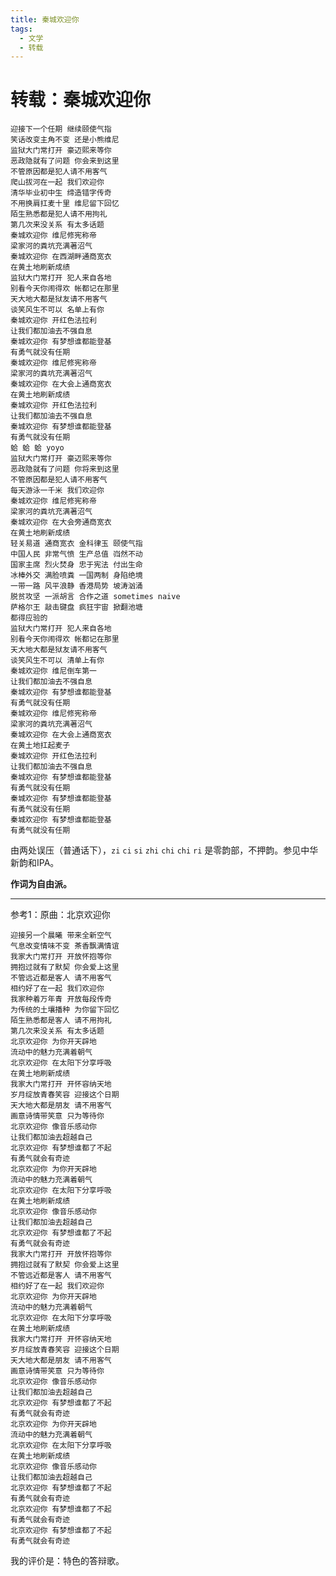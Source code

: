 ```yaml
---
title: 秦城欢迎你
tags:
  - 文学
  - 转载
---
```

# 转载：秦城欢迎你

<script setup>
import MidiPlayer from './MidiPlayer.vue';
</script>

<MidiPlayer MidiUrl="/midis/秦城欢迎你.mid" SongTitle="秦城欢迎你.mid" key="秦城欢迎你" />


```text
迎接下一个任期 继续颐使气指
笑话改变主角不变 还是小熊维尼
监狱大门常打开 豪迈熙来等你
恶政隐就有了问题 你会来到这里
不管原因都是犯人请不用客气
爬山拔河在一起 我们欢迎你
清华毕业初中生 缔造错字传奇
不用换肩扛麦十里 维尼留下回忆
陌生熟悉都是犯人请不用拘礼
第几次来没关系 有太多话题
秦城欢迎你 维尼修宪称帝
梁家河的粪坑充满著沼气
秦城欢迎你 在西湖畔通商宽衣
在黄土地刷新成绩
监狱大门常打开 犯人来自各地
别看今天你闹得欢 帐都记在那里
天大地大都是狱友请不用客气
谈笑风生不可以 名单上有你
秦城欢迎你 开红色法拉利
让我们都加油去不强自息
秦城欢迎你 有梦想谁都能登基
有勇气就没有任期
秦城欢迎你 维尼修宪称帝
梁家河的粪坑充满著沼气
秦城欢迎你 在大会上通商宽衣
在黄土地刷新成绩
秦城欢迎你 开红色法拉利
让我们都加油去不强自息
秦城欢迎你 有梦想谁都能登基
有勇气就没有任期
蛤 蛤 蛤 yoyo
监狱大门常打开 豪迈熙来等你
恶政隐就有了问题 你将来到这里
不管原因都是犯人请不用客气
每天游泳一千米 我们欢迎你
秦城欢迎你 维尼修宪称帝
梁家河的粪坑充满著沼气
秦城欢迎你 在大会旁通商宽衣
在黄土地刷新成绩
轻关易道 通商宽衣 金科律玉 颐使气指
中国人民 非常气愤 生产总值 岿然不动
国家主席 烈火焚身 忠于宪法 付出生命
冰棒外交 满脸喷粪 一国两制 身陷绝境
一带一路 风平浪静 香港局势 坡涛汹涌
脱贫攻坚 一派胡言 合作之道 sometimes naive
萨格尔王 敲击键盘 疯狂宇宙 掀翻池塘
都得应验的
监狱大门常打开 犯人来自各地
别看今天你闹得欢 帐都记在那里
天大地大都是狱友请不用客气
谈笑风生不可以 清单上有你
秦城欢迎你 维尼倒车第一
让我们都加油去不强自息
秦城欢迎你 有梦想谁都能登基
有勇气就没有任期
秦城欢迎你 维尼修宪称帝
梁家河的粪坑充满著沼气
秦城欢迎你 在大会上通商宽衣
在黄土地扛起麦子
秦城欢迎你 开红色法拉利
让我们都加油去不强自息
秦城欢迎你 有梦想谁都能登基
有勇气就没有任期
秦城欢迎你 有梦想谁都能登基
有勇气就没有任期
秦城欢迎你 有梦想谁都能登基
有勇气就没有任期
```

由两处误压（普通话下），`zi` `ci` `si` `zhi` `chi` `chi` `ri` 是零韵部，不押韵。参见中华新韵和IPA。

**作词为自由派。**

---

参考1：原曲：北京欢迎你

```text
迎接另一个晨曦 带来全新空气
气息改变情味不变 茶香飘满情谊
我家大门常打开 开放怀抱等你
拥抱过就有了默契 你会爱上这里
不管远近都是客人 请不用客气
相约好了在一起 我们欢迎你
我家种着万年青 开放每段传奇
为传统的土壤播种 为你留下回忆
陌生熟悉都是客人 请不用拘礼
第几次来没关系 有太多话题
北京欢迎你 为你开天辟地
流动中的魅力充满着朝气
北京欢迎你 在太阳下分享呼吸
在黄土地刷新成绩
我家大门常打开 开怀容纳天地
岁月绽放青春笑容 迎接这个日期
天大地大都是朋友 请不用客气
画意诗情带笑意 只为等待你
北京欢迎你 像音乐感动你
让我们都加油去超越自己
北京欢迎你 有梦想谁都了不起
有勇气就会有奇迹
北京欢迎你 为你开天辟地
流动中的魅力充满着朝气
北京欢迎你 在太阳下分享呼吸
在黄土地刷新成绩
北京欢迎你 像音乐感动你
让我们都加油去超越自己
北京欢迎你 有梦想谁都了不起
有勇气就会有奇迹
我家大门常打开 开放怀抱等你
拥抱过就有了默契 你会爱上这里
不管远近都是客人 请不用客气
相约好了在一起 我们欢迎你
北京欢迎你 为你开天辟地
流动中的魅力充满着朝气
北京欢迎你 在太阳下分享呼吸
在黄土地刷新成绩
我家大门常打开 开怀容纳天地
岁月绽放青春笑容 迎接这个日期
天大地大都是朋友 请不用客气
画意诗情带笑意 只为等待你
北京欢迎你 像音乐感动你
让我们都加油去超越自己
北京欢迎你 有梦想谁都了不起
有勇气就会有奇迹
北京欢迎你 为你开天辟地
流动中的魅力充满着朝气
北京欢迎你 在太阳下分享呼吸
在黄土地刷新成绩
北京欢迎你 像音乐感动你
让我们都加油去超越自己
北京欢迎你 有梦想谁都了不起
有勇气就会有奇迹
北京欢迎你 有梦想谁都了不起
有勇气就会有奇迹
北京欢迎你 有梦想谁都了不起
有勇气就会有奇迹
```

我的评价是：特色的答辩歌。
